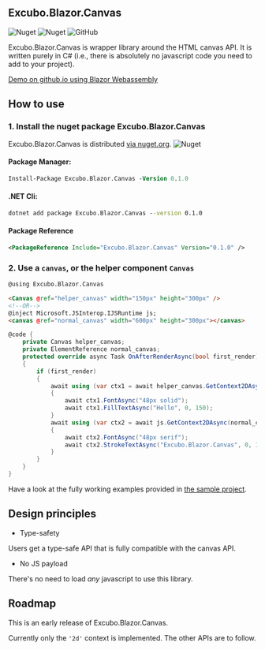 ## Excubo.Blazor.Canvas

![Nuget](https://img.shields.io/nuget/v/Excubo.Blazor.Canvas)
![Nuget](https://img.shields.io/nuget/dt/Excubo.Blazor.Canvas)
![GitHub](https://img.shields.io/github/license/excubo-ag/Blazor.Canvas)

Excubo.Blazor.Canvas is wrapper library around the HTML canvas API. It is written purely in C# (i.e., there is absolutely no javascript code you need to add to your project).

[Demo on github.io using Blazor Webassembly](https://excubo-ag.github.io/Blazor.Canvas/)

## How to use

### 1. Install the nuget package Excubo.Blazor.Canvas

Excubo.Blazor.Canvas is distributed [via nuget.org](https://www.nuget.org/packages/Excubo.Blazor.Canvas/).
![Nuget](https://img.shields.io/nuget/v/Excubo.Blazor.Canvas)

#### Package Manager:
```ps
Install-Package Excubo.Blazor.Canvas -Version 0.1.0
```

#### .NET Cli:
```cmd
dotnet add package Excubo.Blazor.Canvas --version 0.1.0
```

#### Package Reference
```xml
<PackageReference Include="Excubo.Blazor.Canvas" Version="0.1.0" />
```

### 2. Use a `canvas`, or the helper component `Canvas`

```html
@using Excubo.Blazor.Canvas

<Canvas @ref="helper_canvas" width="150px" height="300px" />
<!--OR-->
@inject Microsoft.JSInterop.IJSRuntime js;
<canvas @ref="normal_canvas" width="600px" height="300px"></canvas>
```
```cs
@code {
    private Canvas helper_canvas;
    private ElementReference normal_canvas;
    protected override async Task OnAfterRenderAsync(bool first_render)
    {
        if (first_render)
        {
            await using (var ctx1 = await helper_canvas.GetContext2DAsync())
            {
                await ctx1.FontAsync("48px solid");
                await ctx1.FillTextAsync("Hello", 0, 150);
            }
            await using (var ctx2 = await js.GetContext2DAsync(normal_canvas))
            {
                await ctx2.FontAsync("48px serif");
                await ctx2.StrokeTextAsync("Excubo.Blazor.Canvas", 0, 150);
            }
        }
    }
}
```

Have a look at the fully working examples provided in [the sample project](https://github.com/excubo-ag/Blazor.Canvas/tree/master/TestProject_Components).

## Design principles

- Type-safety

Users get a type-safe API that is fully compatible with the canvas API.

- No JS payload

There's no need to load _any_ javascript to use this library.

## Roadmap

This is an early release of Excubo.Blazor.Canvas.

Currently only the `'2d'` context is implemented. The other APIs are to follow.
